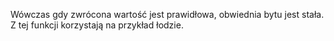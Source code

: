 Wówczas gdy zwrócona wartość jest prawidłowa, obwiednia bytu jest stała.
Z tej funkcji korzystają na przykład łodzie.


